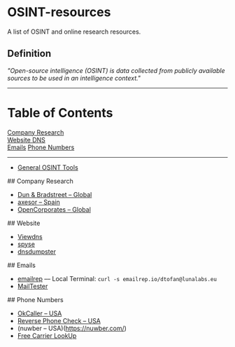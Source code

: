 # OSINT-resources
A list of OSINT and online research resources.

## Definition
_"Open-source intelligence (OSINT) is data collected from publicly available sources to be used in an intelligence context."_

***

# Table of Contents  
[Company Research](#company)  
[Website DNS](#dns)  
[Emails](#email)
[Phone Numbers](#phone) 

***

* [General OSINT Tools](https://www.aware-online.com/en/osint-tools/)


<a name="company"/>
## Company Research

* [Dun & Bradstreet – Global](https://www.dnb.com/business-directory.html)
* [axesor – Spain](https://www.axesor.es/)
* [OpenCorporates – Global](https://opencorporates.com/)


<a name="dns"/>
## Website

* [Viewdns](https://viewdns.info/)
* [spyse](https://spyse.com/tools)
* [dnsdumpster](https://dnsdumpster.com/)


<a name="email"/>
## Emails

* [emailrep](https://emailrep.io/) –– Local Terminal: ```curl -s emailrep.io/dtofan@lunalabs.eu```
* [MailTester](https://mailtester.com/testmail.php)


<a name="phone"/>
## Phone Numbers

* [OkCaller – USA](https://www.okcaller.com/)
* [Reverse Phone Check – USA](https://www.reversephonecheck.com/)
* (nuwber – USA)(https://nuwber.com/)
* [Free Carrier LookUp](https://freecarrierlookup.com/)

